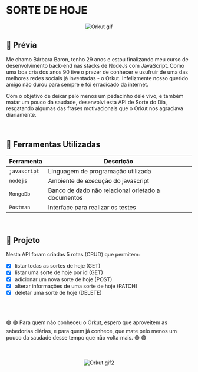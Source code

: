 # SORTE DE HOJE

<p align="center">
  <img src="http://www.scrapsweb.com.br/arquivos/Diversas/scrapsweb_diversas-663177.gif" alt="Orkut gif"/>
</p>

## :rainbow: Prévia

Me chamo Bárbara Baron, tenho 29 anos e estou finalizando meu curso de desenvolvimento back-end nas stacks de NodeJs com JavaScript. Como uma boa cria dos anos 90 tive o prazer de conhecer e usufruir de uma das melhores redes sociais já inventadas - o Orkut. Infelizmente nosso querido amigo não durou para sempre e foi erradicado da internet. 

Com o objetivo de deixar pelo menos um pedacinho dele vivo, e também matar um pouco da saudade, desenvolvi esta API de Sorte do Dia, resgatando algumas das frases motivacionais que o Orkut nos agraciava diariamente.

<br>

## :wrench: Ferramentas Utilizadas

| Ferramenta | Descrição |
| --- | --- |
| `javascript` | Linguagem de programação utilizada |
| `nodejs` | Ambiente de execução do javascript|
| `MongoDb` | Banco de dado não relacional orietado a documentos|
| `Postman` | Interface para realizar os testes|

 <br>

## :bookmark: Projeto

Nesta API foram criadas 5 rotas (CRUD) que permitem: 

- [x] listar todas as sortes de hoje (GET)
- [x] listar uma sorte de hoje por id (GET)
- [x] adicionar um nova sorte de hoje (POST)
- [x] alterar informações de uma sorte de hoje (PATCH)
- [x] deletar uma sorte de hoje (DELETE)

<br>
<br>

:purple_circle: :purple_circle: Para quem não conheceu o Orkut, espero que aproveitem as sabedorias diárias, e para quem já conhece, que mate pelo menos um pouco da saudade desse tempo que não volta mais. :purple_circle: :purple_circle:

<br>

<p align="center">
  <img src="https://recadoslindos.com.br/wp-content/uploads/2017/04/obrigada1.gif" alt="Orkut gif2"/>
</p>
